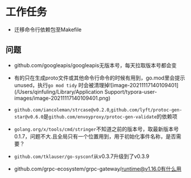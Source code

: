 # 工作任务

- 迁移命令行依赖包至Makefile

## 问题

- github.com/googleapis/googleapis无版本号，每天拉取版本号都会变

- 有的只在生成proto文件或其他命令行命令的时候有用到，go.mod里会提示unused，执行`go mod tidy` 时会被清理掉![image-20211117140109401](/Users/qinfuling/Library/Application Support/typora-user-images/image-20211117140109401.png)

- `github.com/iancoleman/strcase@v0.2.0`,`github.com/lyft/protoc-gen-star@v0.6.0`是`github.com/envoyproxy/protoc-gen-validate`的依赖项

- `golang.org/x/tools/cmd/stringer`不知道之前的版本号，取最新版本号0.1.7，问题不大.且全局只有一个位置用到，用于初始化事件名称，是否需要？

- `github.com/tklauser/go-sysconf`从v0.3.7升级到了v0.3.9

- github.com/grpc-ecosystem/grpc-gateway/runtime@v1.16.0有什么用

  